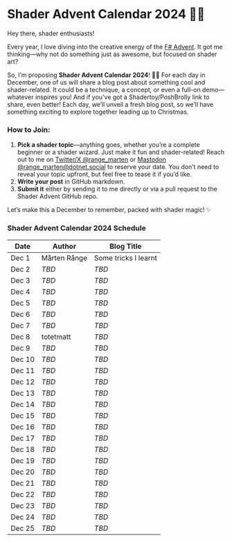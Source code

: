 # Shader Advent Calendar 2024 🎨✨

Hey there, shader enthusiasts!

Every year, I love diving into the creative energy of the [F# Advent](https://sergeytihon.com/fsadvent/). It got me thinking—why not do something just as awesome, but focused on shader art?

So, I’m proposing **Shader Advent Calendar 2024**! 🎅🎄 For each day in December, one of us will share a blog post about something cool and shader-related. It could be a technique, a concept, or even a full-on demo—whatever inspires you! And if you've got a Shadertoy/PoshBrolly link to share, even better! Each day, we’ll unveil a fresh blog post, so we’ll have something exciting to explore together leading up to Christmas.

### How to Join:

1. **Pick a shader topic**—anything goes, whether you’re a complete beginner or a shader wizard. Just make it fun and shader-related! Reach out to me on [Twitter/X @range_marten](https://x.com/range_marten) or [Mastodon @range_marten@dotnet.social](https://dotnet.social/@range_marten) to reserve your date. You don’t need to reveal your topic upfront, but feel free to tease it if you’d like.
2. **Write your post** in GitHub markdown.
3. **Submit it** either by sending it to me directly or via a pull request to the Shader Advent GitHub repo.

Let’s make this a December to remember, packed with shader magic! ✨

### Shader Advent Calendar 2024 Schedule

| Date    | Author          | Blog Title               |
|---------|-----------------|--------------------------|
| Dec 1   | Mårten Rånge    | Some tricks I learnt     |
| Dec 2   | *TBD*           | *TBD*                    |
| Dec 3   | *TBD*           | *TBD*                    |
| Dec 4   | *TBD*           | *TBD*                    |
| Dec 5   | *TBD*           | *TBD*                    |
| Dec 6   | *TBD*           | *TBD*                    |
| Dec 7   | *TBD*           | *TBD*                    |
| Dec 8   | totetmatt       | *TBD*                    |
| Dec 9   | *TBD*           | *TBD*                    |
| Dec 10  | *TBD*           | *TBD*                    |
| Dec 11  | *TBD*           | *TBD*                    |
| Dec 12  | *TBD*           | *TBD*                    |
| Dec 13  | *TBD*           | *TBD*                    |
| Dec 14  | *TBD*           | *TBD*                    |
| Dec 15  | *TBD*           | *TBD*                    |
| Dec 16  | *TBD*           | *TBD*                    |
| Dec 17  | *TBD*           | *TBD*                    |
| Dec 18  | *TBD*           | *TBD*                    |
| Dec 19  | *TBD*           | *TBD*                    |
| Dec 20  | *TBD*           | *TBD*                    |
| Dec 21  | *TBD*           | *TBD*                    |
| Dec 22  | *TBD*           | *TBD*                    |
| Dec 23  | *TBD*           | *TBD*                    |
| Dec 24  | *TBD*           | *TBD*                    |
| Dec 25  | *TBD*           | *TBD*                    |

